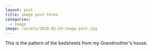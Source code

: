 ```yaml
---
layout: post
title: image post three
categories:
  - image
image: /assets/2010-02-24-image-post.jpg
---
```

This is the pattern of the bedsheets from my Grandmother's house.